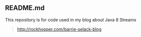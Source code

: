 README.md
---------

This repository is for code used in my blog about Java 8 Streams 

> <http://rockhopper.com/barrie-selack-blog>


